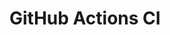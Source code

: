# GitHub Actions CI































































































































































































































































































































































































































































































































































































































































































































































































































































































































































































































